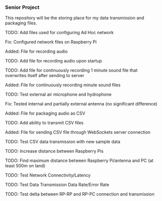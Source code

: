### Senior Project

This repository will be the storing place for my data transmission and packaging files.

TODO: Add files used for configuring Ad Hoc network

Fix: Configured network files on Raspberry Pi

Added: File for recording audio

TODO: Add file for recording audio upon startup

TODO: Add file for continuously recording 1 minute sound file that overwrites itself after sending to server

Added: File for continuously recording minute sound files

TODO: Test external air microphone and hydrophone

Fix: Tested internal and partially external antenna (no significant difference)

Added: File for packaging audio as CSV

TODO: Add ability to transmit CSV files

Added: File for sending CSV file through WebSockets server connection

TODO: Test CSV data transmission with new sample data

TODO: Increase distance between Raspberry Pis

TODO: Find maximum distance between Raspberry Pi/antenna and PC (at least 500m on land)

TODO: Test Network Connectivity/Latency

TODO: Test Data Transmission Data Rate/Error Rate

TODO: Test delta between RP-RP and RP-PC connection and transmission
